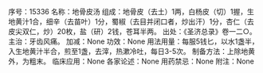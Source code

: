 序号：15336
名称：地骨皮汤
组成：地骨皮（去土）1两，白杨皮（切）1握，生地黄汁1合，细辛（去苗叶）1分，蜀椒（去目并闭口者，炒出汗）1分，杏仁（去皮尖双仁，炒）20枚，盐（研）2钱，苍耳半两。
出处：《圣济总录》卷一二○。
主治：牙齿风痛。
加减：None
功效：None
用法用量：每服5钱匕，以水1盏半，入生地黄汁半合，煎至1盏，去滓，热漱冷吐，每日3-5次。
制备方法：上除地黄外，为粗末。
临床应用：None
各家论述：None
用药禁忌：None
附注：None
